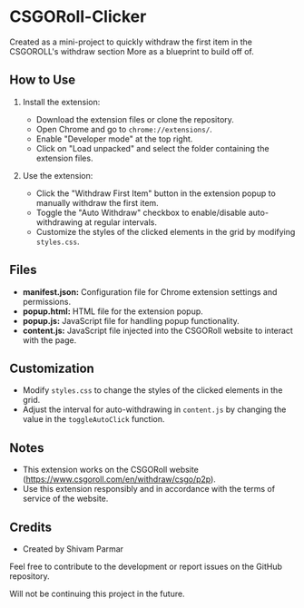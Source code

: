# CSGORoll-Clicker
Created as a mini-project to quickly withdraw the first item in the CSGOROLL's withdraw section
More as a blueprint to build off of.

## How to Use
1. Install the extension:
   - Download the extension files or clone the repository.
   - Open Chrome and go to `chrome://extensions/`.
   - Enable "Developer mode" at the top right.
   - Click on "Load unpacked" and select the folder containing the extension files.

2. Use the extension:
   - Click the "Withdraw First Item" button in the extension popup to manually withdraw the first item.
   - Toggle the "Auto Withdraw" checkbox to enable/disable auto-withdrawing at regular intervals.
   - Customize the styles of the clicked elements in the grid by modifying `styles.css`.

## Files
- **manifest.json:** Configuration file for Chrome extension settings and permissions.
- **popup.html:** HTML file for the extension popup.
- **popup.js:** JavaScript file for handling popup functionality.
- **content.js:** JavaScript file injected into the CSGORoll website to interact with the page.

## Customization
- Modify `styles.css` to change the styles of the clicked elements in the grid.
- Adjust the interval for auto-withdrawing in `content.js` by changing the value in the `toggleAutoClick` function.

## Notes
- This extension works on the CSGORoll website (https://www.csgoroll.com/en/withdraw/csgo/p2p).
- Use this extension responsibly and in accordance with the terms of service of the website.

## Credits
- Created by Shivam Parmar

Feel free to contribute to the development or report issues on the GitHub repository.

Will not be continuing this project in the future.
